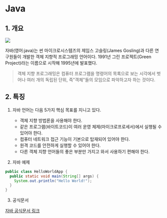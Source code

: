 # Java



## 1. 개요

![](https://blog.kakaocdn.net/dn/cZsyTw/btq0u5VBWge/F7xmauYA6r8nnbXSz2vJhK/img.png)

자바(영어:java)는 썬 마이크로시스템즈의 제임스 고슬링(James Gosling)과 다른 연구원들이 개발한 객체 지향적 프로그래밍 언어이다. 1991년 그린 프로젝트(Green Project)라는 이름으로 시작해 1995년에 발표했다.

>객체 지향 프로그래밍은 컴퓨터 프로그램을 명령어의 목록으로 보는 시각에서 벗어나 여러 개의 독립된 단위, 즉"객체"들의 모임으로 파악하고자 하는 것이다.



## 2. 특징

1. 자바 언어는 다음 5가지 핵심 목표를 지니고 있다.

   - 객체 지향 방법론을 사용해야 한다.
   - 같은 프로그램(바이트코드)이 여러 운영 체제(마이크로프로세서)에서 실행될 수 있어야 한다.
   - 컴퓨터 네트워크 접근 기능이 기본으로 탑재되어 있어야 한다.
   - 원격 코드를 안전하게 실행할 수 있어야 한다.
   - 다른 객체 지향 언어들의 좋은 부분만 가지고 와서 사용하기 편해야 한다.

   

2. 자바 예제


```java
public class HelloWorldApp {
  public static void main(String[] args) {
    System.out.println("Hello World!");
  }
}
```




3.  공식문서

[자바 공식문서 링크](https://docs.oracle.com/javase/8/docs/api/)

